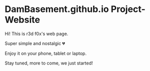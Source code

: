 # DamBasement.github.io Project-Website

Hi! This is r3d f0x's web page. 

Super simple and nostalgic 💔

Enjoy it on your phone, tablet or laptop.

Stay tuned, more to come, we just started!
